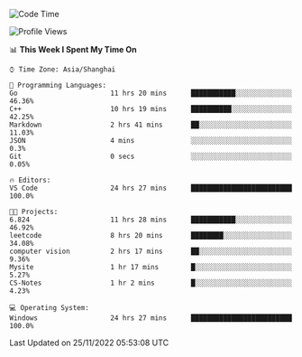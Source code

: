 <!--START_SECTION:waka-->
![Code Time](http://img.shields.io/badge/Code%20Time-380%20hrs%2014%20mins-blue)

![Profile Views](http://img.shields.io/badge/Profile%20Views-3-blue)

📊 **This Week I Spent My Time On** 

```text
⌚︎ Time Zone: Asia/Shanghai

💬 Programming Languages: 
Go                       11 hrs 20 mins      ███████████░░░░░░░░░░░░░░   46.36% 
C++                      10 hrs 19 mins      ██████████░░░░░░░░░░░░░░░   42.25% 
Markdown                 2 hrs 41 mins       ██░░░░░░░░░░░░░░░░░░░░░░░   11.03% 
JSON                     4 mins              ░░░░░░░░░░░░░░░░░░░░░░░░░   0.3% 
Git                      0 secs              ░░░░░░░░░░░░░░░░░░░░░░░░░   0.05%

🔥 Editors: 
VS Code                  24 hrs 27 mins      █████████████████████████   100.0%

🐱‍💻 Projects: 
6.824                    11 hrs 28 mins      ███████████░░░░░░░░░░░░░░   46.92% 
leetcode                 8 hrs 20 mins       ████████░░░░░░░░░░░░░░░░░   34.08% 
computer vision          2 hrs 17 mins       ██░░░░░░░░░░░░░░░░░░░░░░░   9.36% 
Mysite                   1 hr 17 mins        █░░░░░░░░░░░░░░░░░░░░░░░░   5.27% 
CS-Notes                 1 hr 2 mins         █░░░░░░░░░░░░░░░░░░░░░░░░   4.23%

💻 Operating System: 
Windows                  24 hrs 27 mins      █████████████████████████   100.0%

```


 Last Updated on 25/11/2022 05:53:08 UTC
<!--END_SECTION:waka-->